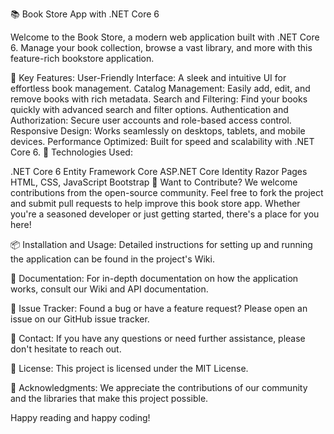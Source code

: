 📚 Book Store App with .NET Core 6

Welcome to the Book Store, a modern web application built with .NET Core 6. Manage your book collection, browse a vast library, and more with this feature-rich bookstore application.

🚀 Key Features:
User-Friendly Interface: A sleek and intuitive UI for effortless book management.
Catalog Management: Easily add, edit, and remove books with rich metadata.
Search and Filtering: Find your books quickly with advanced search and filter options.
Authentication and Authorization: Secure user accounts and role-based access control.
Responsive Design: Works seamlessly on desktops, tablets, and mobile devices.
Performance Optimized: Built for speed and scalability with .NET Core 6.
🔧 Technologies Used:

.NET Core 6
Entity Framework Core
ASP.NET Core Identity
Razor Pages
HTML, CSS, JavaScript
Bootstrap
👥 Want to Contribute?
We welcome contributions from the open-source community. Feel free to fork the project and submit pull requests to help improve this book store app. Whether you're a seasoned developer or just getting started, there's a place for you here!

📦 Installation and Usage:
Detailed instructions for setting up and running the application can be found in the project's Wiki.

📄 Documentation:
For in-depth documentation on how the application works, consult our Wiki and API documentation.

🚧 Issue Tracker:
Found a bug or have a feature request? Please open an issue on our GitHub issue tracker.

📮 Contact:
If you have any questions or need further assistance, please don't hesitate to reach out.

📖 License:
This project is licensed under the MIT License.

🙏 Acknowledgments:
We appreciate the contributions of our community and the libraries that make this project possible.

Happy reading and happy coding!
